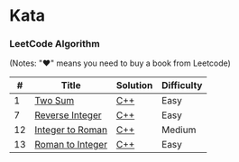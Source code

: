 Kata
========

### LeetCode Algorithm

(Notes: "&hearts;" means you need to buy a book from Leetcode)


| #    | Title                                                        | Solution                                                     | Difficulty |
| ---- | ------------------------------------------------------------ | ------------------------------------------------------------ | ---------- |
| 1    | [Two Sum](https://leetcode.com/problems/two-sum/)            | [C++](./algorithms/cpp/two-sum/two_sum.cpp)                  | Easy       |
| 7    | [Reverse Integer](https://leetcode.com/problems/reverse-integer/) | [C++](./algorithms/cpp/reverse-integer/reverse_integer.cpp)  | Easy       |
| 12   | [Integer to Roman](https://leetcode.com/problems/integer-to-roman/) | [C++](./algorithms/cpp/integer-to-roman/integer_to_roman.cpp) | Medium     |
| 13   | [Roman to Integer](https://leetcode.com/problems/roman-to-integer/) | [C++](./algorithms/cpp/roman-to-integer/roman_to_integer.cpp) | Easy       |